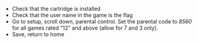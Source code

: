 - Check that the cartridge is installed
- Check that the user name in the game is the flag
- Go to setup, scroll down, parental control. Set the parental code to *8560* for all games rated "12" and above (allow for 7 and 3 only).
- Save, return to home